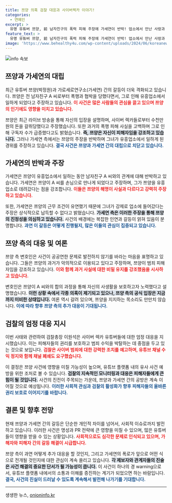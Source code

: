 ```yaml
---
title: 쯔양 의혹 검찰 대응과 사이버렉카 이야기!
categories:
  - 연예인
excerpt: >
  유명 유튜버 쯔양, 前 남자친구의 폭력 피해 주장에 가세연이 반박! 업소에서 만난 사랑과 갈등의 진실은? 쯔양의 해명이 또 한 번 도마 위에 오르며 논란이 계속되고 있다. 이 사건의 새로운 전개에 관심이 집중된다!
feature_text: >
  유명 유튜버 쯔양, 前 남자친구의 폭력 피해 주장에 가세연이 반박! 업소에서 만난 사랑과 갈등의 진실은? 쯔양의 해명이 또 한 번 도마 위에 오르며 논란이 계속되고 있다. 이 사건의 새로운 전개에 관심이 집중된다!
image: 'https://www.behealthy4u.com/wp-content/uploads/2024/06/koreanews.jpg'
---
```


<p><img src="https://www.behealthy4u.com/wp-content/uploads/2024/06/koreanews.jpg" alt="info 속보" /></p>

<h2 data-ke-size="size26">쯔양과 가세연의 대립</h2>

<p data-ke-size="size16"></p>  

<p>최근 유튜버 쯔양(박정원)과 가로세로연구소(가세연) 간의 갈등이 더욱 격화되고 있습니다. 쯔양은 전 남자친구 A 씨로부터 폭행과 협박을 당했다면서, 그로 인해 유흥업소에서 일하게 되었다고 주장하고 있습니다. <b><span style="color: #ee2323;">이 사건은 많은 사람들의 관심을 끌고 있으며 쯔양의 인기에도 영향을 미치고 있습니다.</span></b> </p>

<p>쯔양은 최근 라이브 방송을 통해 자신의 입장을 설명하며, 사이버 렉카들로부터 수천만 원의 돈을 갈취당했다고 주장했습니다. 또한 과거의 폭행 피해 사실을 고백하며 그로 인해 구독자 수가 급증했다고도 밝혔습니다. <b><span style="background-color: #21538527;">즉, 쯔양은 자신이 피해자임을 강조하고 있습니다.</span></b> 그러나 가세연 측에서는 쯔양의 주장을 반박하며 그녀가 유흥업소에서 일하게 된 경위를 주장하고 있습니다. <b><span style="color: #1a5490;">결국 사건은 쯔양과 가세연 간의 대립으로 치닫고 있습니다.</span></b></p>

<h2 data-ke-size="size26">가세연의 반박과 주장</h2>

<p data-ke-size="size16"></p>  

<p>가세연은 쯔양이 유흥업소에서 일하는 동안 남자친구 A 씨와의 관계에 대해 반박하고 있습니다. 가세연은 쯔양이 A 씨를 손님으로 만나게 되었다고 주장하며, 그가 쯔양을 유흥업소로 데려갔다는 점을 강조합니다. <b><span style="color: #ee2323;">이들은 쯔양의 해명이 사실과 다르다고 강력히 주장하고 있습니다.</span></b> </p>

<p>또한, 가세연은 쯔양의 근무 조건이 유연했기 때문에 그녀가 강제로 업소에 들어갔다는 주장은 상식적으로 납득할 수 없다고 밝혔습니다. <b><span style="background-color: #21538527;">가세연 측은 이러한 주장을 통해 쯔양의 진정성을 의심하고 있습니다.</span></b> 사건의 배경에는 복잡한 인연과 갈등이 얽혀 있음이 분명합니다. <b><span style="color: #1a5490;">과연 이 갈등은 어떻게 진행될지, 많은 이들의 관심이 집중되고 있습니다.</span></b></p>

<h2 data-ke-size="size26">쯔양 측의 대응 및 여론</h2>

<p data-ke-size="size16"></p>  

<p>쯔양 측 변호인은 사건이 공공연한 문제로 발전하지 않기를 바라는 마음을 표명하고 있습니다. 그들은 쯔양의 과거가 악의적으로 이용되고 있다고 주장하며, 쯔양이 범죄 피해자임을 강조하고 있습니다. <b><span style="color: #ee2323;">이와 함께 과거 사실에 대한 비밀 유지를 강조했음을 시사하고 있습니다.</span></b> </p>

<p>변호인은 쯔양이 A 씨와의 합의 과정을 통해 자신의 사생활을 보호하고자 노력했다고 설명했습니다. <b><span style="background-color: #21538527;">이런 상황 속에서 각종 의혹이 제기되고 있으나, 쯔양 측의 공식 입장은 지금까지 미비한 상태입니다.</span></b> 여론 역시 갈려 있으며, 쯔양을 지지하는 목소리도 만만치 않습니다. <b><span style="color: #1a5490;">이에 따라 향후 쯔양 측의 추가 대응이 기대됩니다.</span></b></p>

<h2 data-ke-size="size26">검찰의 엄정 대응 지시</h2>

<p data-ke-size="size16"></p>  

<p>이번 사태와 관련하여 검찰총장 이원석은 사이버 렉카 유튜버들에 대한 엄정 대응을 지시했습니다. 이는 피해자들의 권리를 보호하고 범죄 수익을 박탈하는 데 중점을 두고 있는 것으로 보입니다. <b><span style="color: #ee2323;">검찰은 사이버 범죄에 대한 강력한 조치를 예고하며, 유튜브 채널 수익 정지와 함께 채널 폐쇄도 요구했습니다.</span></b> </p>

<p>이 결정은 쯔양 사건에 영향을 미칠 가능성이 높으며, 유튜브 플랫폼 내의 유사 사건 예방을 위한 조처로 볼 수 있습니다. <b><span style="background-color: #21538527;">검찰의 지속적인 모니터링과 대응은 피해자들에게 큰 힘이 될 것입니다.</span></b> 사건의 진전이 주목되는 가운데, 쯔양과 가세연 간의 공방은 계속 이어질 것으로 예상됩니다. <b><span style="color: #1a5490;">이러한 사회적 관심과 검찰의 활성화가 향후 피해자들의 올바른 권리 보호로 이어지기를 바랍니다.</span></b></p>

<h2 data-ke-size="size26">결론 및 향후 전망</h2>

<p data-ke-size="size16"></p>  

<p>현재 쯔양과 가세연 간의 갈등은 단순한 개인적 차이를 넘어서, 사회적 이슈로까지 발전하고 있습니다. 이러한 사건은 명성과 PR 전략에 큰 영향을 미칠 수 있으며, 많은 유튜버들이 영향을 받을 수 있는 상황입니다. <b><span style="color: #ee2323;">사회적으로도 심각한 문제로 인식되고 있으며, 가해자와 피해자 간의 갈등 해결이 시급합니다.</span></b> </p>

<p>쯔양 측이 과연 어떻게 추가 대응을 할 것인지, 그리고 가세연의 폭로가 앞으로 어떤 식으로 전개될 것인지에 대한 관심이 계속 쏠리고 있습니다. <b><span style="background-color: #21538527;">각 제보자와 관계자들의 진술은 사건 해결의 중요한 단서가 될 가능성이 큽니다.</span></b> 이 사건이 하나의 경 warning으로서, 유튜브 플랫폼 내에서의 소통과 이해를 증진하는 계기가 되었으면 하는 바람입니다. <b><span style="color: #1a5490;">결국, 사건의 진실이 드러날 수 있도록 계속해서 발전해 나가기를 기대합니다.</span></b></p>

<p data-ke-size="size16"></p>  

<hr>  

<p data-ke-size="size16"></p>  
생생한 뉴스, <a href="https://onioninfo.kr" rel="dofollow">onioninfo.kr</a>


